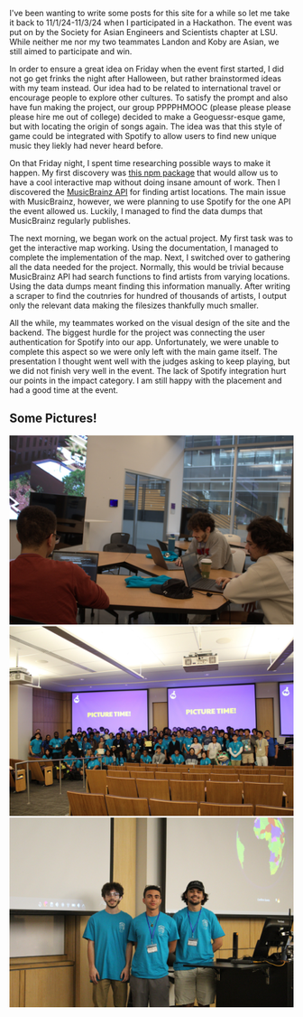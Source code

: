 I've been wanting to write some posts for this site for a while so let me take it back to 11/1/24-11/3/24 when I participated in a Hackathon. The event was put on by the Society for Asian Engineers and Scientists chapter at LSU. While neither me nor my two teammates Landon and Koby are Asian, we still aimed to participate and win.

In order to ensure a great idea on Friday when the event first started, I did not go get frinks the night after Halloween, but rather brainstormed ideas with my team instead. Our idea had to be related to international travel or encourage people to explore other cultures. To satisfy the prompt and also have fun making the project, our group PPPPHMOOC (please please please please hire me out of college) decided to make a Geoguessr-esque game, but with locating the origin of songs again. The idea was that this style of game could be integrated with Spotify to allow users to find new unique music they liekly had never heard before.

On that Friday night, I spent time researching possible ways to make it happen. My first discovery was [this npm package](https://www.npmjs.com/package/globe.gl) that would allow us to have a cool interactive map without doing insane amount of work. Then I discovered the [MusicBrainz API](https://musicbrainz.org/) for finding artist locations. The main issue with MusicBrainz, however, we were planning to use Spotify for the one API the event allowed us. Luckily, I managed to find the data dumps that MusicBrainz regularly publishes.

The next morning, we began work on the actual project. My first task was to get the interactive map working. Using the documentation, I managed to complete the implementation of the map. Next, I switched over to gathering all the data needed for the project. Normally, this would be trivial because MusicBrainz API had search functions to find artists from varying locations. Using the data dumps meant finding this information manually. After writing a scraper to find the coutnries for hundred of thousands of artists, I output only the relevant data making the filesizes thankfully much smaller.

All the while, my teammates worked on the visual design of the site and the backend. The biggest hurdle for the project was connecting the user authentication for Spotify into our app. Unfortunately, we were unable to complete this aspect so we were only left with the main game itself.
The presentation I thought went well with the judges asking to keep playing, but we did not finish very well in the event. The lack of Spotify integration hurt our points in the impact category. I am still happy with the placement and had a good time at the event.

## Some Pictures!
![PPPPHMOOC at work](/assets/img/Songuessr/at_table.jpg "At a table")
![Everyone after the event](/assets/img/Songuessr/group.jpg "Group picture of everyone")
![PPPPHMOOC presenting](/assets/img/Songuessr/Presenting.jpg "PPPPHMOOC presenting Songguessr")

